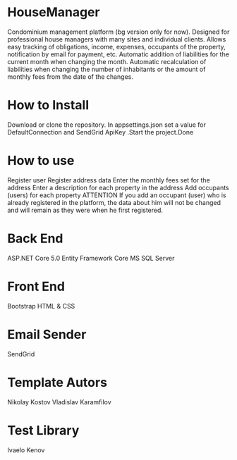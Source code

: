 # HouseManager
Condominium management platform (bg version only for now). Designed for professional house managers with many sites and individual clients. Allows easy tracking of obligations, income, expenses, occupants of the property, notification by email for payment, etc. Automatic addition of liabilities for the current month when changing the month. Automatic recalculation of liabilities when changing the number of inhabitants or the amount of monthly fees from the date of the changes. 

# How to Install
Download or clone the repository. In appsettings.json set a value for DefaultConnection and SendGrid ApiKey .Start the project.Done 

# How to use
Register user
Register address data
Enter the monthly fees set for the address
Enter a description for each property in the address
Add occupants (users) for each property
ATTENTION If you add an occupant (user) who is already registered in the platform, the data about him will not be changed and will remain as they were when he first registered. 

# Back End
ASP.NET Core 5.0
Entity Framework Core
MS SQL Server

# Front End
Bootstrap
HTML & CSS

# Email Sender
SendGrid

# Template Autors
Nikolay Kostov
Vladislav Karamfilov

# Test Library
Ivaelo Kenov
